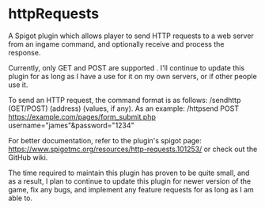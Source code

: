 # httpRequests
A Spigot plugin which allows player to send HTTP requests to a web server from an ingame command, and optionally receive and process the response.

Currently, only GET and POST are supported . I'll continue to update this plugin for as long as I have a use for it on my own servers, or if other people use it.

To send an HTTP request, the command format is as follows: /sendhttp (GET/POST) (address) (values, if any).
As an example: /httpsend POST https://example.com/pages/form_submit.php username="james"&password="1234"

For better documentation, refer to the plugin's spigot page: https://www.spigotmc.org/resources/http-requests.101253/ or check out the GitHub wiki. 

The time required to maintain this plugin has proven to be quite small, and as a result, I plan to continue to update this plugin for newer version of the game, fix any bugs, and implement any feature requests for as long as I am able to. 

